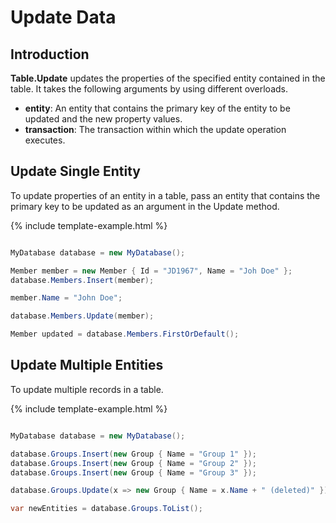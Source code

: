 # Update Data

## Introduction

**Table.Update** updates the properties of the specified entity contained in the table. It takes the following arguments by using different overloads.

 - **entity**: An entity that contains the primary key of the entity to be updated and the new property values.
 - **transaction**: The transaction within which the update operation executes.

## Update Single Entity

To update properties of an entity in a table, pass an entity that contains the primary key to be updated as an argument in the Update method.

{% include template-example.html %} 
```csharp

MyDatabase database = new MyDatabase();

Member member = new Member { Id = "JD1967", Name = "Joh Doe" };
database.Members.Insert(member);

member.Name = "John Doe";

database.Members.Update(member);

Member updated = database.Members.FirstOrDefault();

```

## Update Multiple Entities

To update multiple records in a table.

{% include template-example.html %} 
```csharp

MyDatabase database = new MyDatabase();

database.Groups.Insert(new Group { Name = "Group 1" });
database.Groups.Insert(new Group { Name = "Group 2" });
database.Groups.Insert(new Group { Name = "Group 3" });

database.Groups.Update(x => new Group { Name = x.Name + " (deleted)" });

var newEntities = database.Groups.ToList();

```



